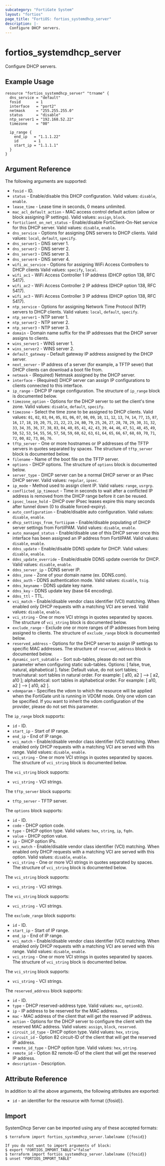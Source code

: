 ```yaml
---
subcategory: "FortiGate System"
layout: "fortios"
page_title: "FortiOS: fortios_systemdhcp_server"
description: |-
  Configure DHCP servers.
---
```


# fortios_systemdhcp_server
Configure DHCP servers.

## Example Usage

```hcl
resource "fortios_systemdhcp_server" "trname" {
  dns_service = "default"
  fosid       = 1
  interface   = "port2"
  netmask     = "255.255.255.0"
  status      = "disable"
  ntp_server1 = "192.168.52.22"
  timezone    = "00"

  ip_range {
    end_ip   = "1.1.1.22"
    id       = 1
    start_ip = "1.1.1.1"
  }
}
```

## Argument Reference

The following arguments are supported:

* `fosid` - ID.
* `status` - Enable/disable this DHCP configuration. Valid values: `disable`, `enable`.
* `lease_time` - Lease time in seconds, 0 means unlimited.
* `mac_acl_default_action` - MAC access control default action (allow or block assigning IP settings). Valid values: `assign`, `block`.
* `forticlient_on_net_status` - Enable/disable FortiClient-On-Net service for this DHCP server. Valid values: `disable`, `enable`.
* `dns_service` - Options for assigning DNS servers to DHCP clients. Valid values: `local`, `default`, `specify`.
* `dns_server1` - DNS server 1.
* `dns_server2` - DNS server 2.
* `dns_server3` - DNS server 3.
* `dns_server4` - DNS server 4.
* `wifi_ac_service` - Options for assigning WiFi Access Controllers to DHCP clients Valid values: `specify`, `local`.
* `wifi_ac1` - WiFi Access Controller 1 IP address (DHCP option 138, RFC 5417).
* `wifi_ac2` - WiFi Access Controller 2 IP address (DHCP option 138, RFC 5417).
* `wifi_ac3` - WiFi Access Controller 3 IP address (DHCP option 138, RFC 5417).
* `ntp_service` - Options for assigning Network Time Protocol (NTP) servers to DHCP clients. Valid values: `local`, `default`, `specify`.
* `ntp_server1` - NTP server 1.
* `ntp_server2` - NTP server 2.
* `ntp_server3` - NTP server 3.
* `domain` - Domain name suffix for the IP addresses that the DHCP server assigns to clients.
* `wins_server1` - WINS server 1.
* `wins_server2` - WINS server 2.
* `default_gateway` - Default gateway IP address assigned by the DHCP server.
* `next_server` - IP address of a server (for example, a TFTP sever) that DHCP clients can download a boot file from.
* `netmask` - (Required) Netmask assigned by the DHCP server.
* `interface` - (Required) DHCP server can assign IP configurations to clients connected to this interface.
* `ip_range` - DHCP IP range configuration. The structure of `ip_range` block is documented below.
* `timezone_option` - Options for the DHCP server to set the client's time zone. Valid values: `disable`, `default`, `specify`.
* `timezone` - Select the time zone to be assigned to DHCP clients. Valid values: `01`, `02`, `03`, `04`, `05`, `81`, `06`, `07`, `08`, `09`, `10`, `11`, `12`, `13`, `74`, `14`, `77`, `15`, `87`, `16`, `17`, `18`, `19`, `20`, `75`, `21`, `22`, `23`, `24`, `80`, `79`, `25`, `26`, `27`, `28`, `78`, `29`, `30`, `31`, `32`, `33`, `34`, `35`, `36`, `37`, `38`, `83`, `84`, `40`, `85`, `41`, `42`, `43`, `39`, `44`, `46`, `47`, `51`, `48`, `45`, `49`, `50`, `52`, `53`, `54`, `55`, `56`, `57`, `58`, `59`, `60`, `62`, `63`, `61`, `64`, `65`, `66`, `67`, `68`, `69`, `70`, `71`, `72`, `00`, `82`, `73`, `86`, `76`.
* `tftp_server` - One or more hostnames or IP addresses of the TFTP servers in quotes separated by spaces. The structure of `tftp_server` block is documented below.
* `filename` - Name of the boot file on the TFTP server.
* `options` - DHCP options. The structure of `options` block is documented below.
* `server_type` - DHCP server can be a normal DHCP server or an IPsec DHCP server. Valid values: `regular`, `ipsec`.
* `ip_mode` - Method used to assign client IP. Valid values: `range`, `usrgrp`.
* `conflicted_ip_timeout` - Time in seconds to wait after a conflicted IP address is removed from the DHCP range before it can be reused.
* `ipsec_lease_hold` - DHCP over IPsec leases expire this many seconds after tunnel down (0 to disable forced-expiry).
* `auto_configuration` - Enable/disable auto configuration. Valid values: `disable`, `enable`.
* `dhcp_settings_from_fortiipam` - Enable/disable populating of DHCP server settings from FortiIPAM. Valid values: `disable`, `enable`.
* `auto_managed_status` - Enable/disable use of this DHCP server once this interface has been assigned an IP address from FortiIPAM. Valid values: `disable`, `enable`.
* `ddns_update` - Enable/disable DDNS update for DHCP. Valid values: `disable`, `enable`.
* `ddns_update_override` - Enable/disable DDNS update override for DHCP. Valid values: `disable`, `enable`.
* `ddns_server_ip` - DDNS server IP.
* `ddns_zone` - Zone of your domain name (ex. DDNS.com).
* `ddns_auth` - DDNS authentication mode. Valid values: `disable`, `tsig`.
* `ddns_keyname` - DDNS update key name.
* `ddns_key` - DDNS update key (base 64 encoding).
* `ddns_ttl` - TTL.
* `vci_match` - Enable/disable vendor class identifier (VCI) matching. When enabled only DHCP requests with a matching VCI are served. Valid values: `disable`, `enable`.
* `vci_string` - One or more VCI strings in quotes separated by spaces. The structure of `vci_string` block is documented below.
* `exclude_range` - Exclude one or more ranges of IP addresses from being assigned to clients. The structure of `exclude_range` block is documented below.
* `reserved_address` - Options for the DHCP server to assign IP settings to specific MAC addresses. The structure of `reserved_address` block is documented below.
* `dynamic_sort_subtable` - Sort sub-tables, please do not set this parameter when configuring static sub-tables. Options: [ false, true, natural, alphabetical ]. false: Default value, do not sort tables; true/natural: sort tables in natural order. For example: [ a10, a2 ] --> [ a2, a10 ]; alphabetical: sort tables in alphabetical order. For example: [ a10, a2 ] --> [ a10, a2 ].
* `vdomparam` - Specifies the vdom to which the resource will be applied when the FortiGate unit is running in VDOM mode. Only one vdom can be specified. If you want to inherit the vdom configuration of the provider, please do not set this parameter.

The `ip_range` block supports:

* `id` - ID.
* `start_ip` - Start of IP range.
* `end_ip` - End of IP range.
* `vci_match` - Enable/disable vendor class identifier (VCI) matching. When enabled only DHCP requests with a matching VCI are served with this range. Valid values: `disable`, `enable`.
* `vci_string` - One or more VCI strings in quotes separated by spaces. The structure of `vci_string` block is documented below.

The `vci_string` block supports:

* `vci_string` - VCI strings.

The `tftp_server` block supports:

* `tftp_server` - TFTP server.

The `options` block supports:

* `id` - ID.
* `code` - DHCP option code.
* `type` - DHCP option type. Valid values: `hex`, `string`, `ip`, `fqdn`.
* `value` - DHCP option value.
* `ip` - DHCP option IPs.
* `vci_match` - Enable/disable vendor class identifier (VCI) matching. When enabled only DHCP requests with a matching VCI are served with this option. Valid values: `disable`, `enable`.
* `vci_string` - One or more VCI strings in quotes separated by spaces. The structure of `vci_string` block is documented below.

The `vci_string` block supports:

* `vci_string` - VCI strings.

The `vci_string` block supports:

* `vci_string` - VCI strings.

The `exclude_range` block supports:

* `id` - ID.
* `start_ip` - Start of IP range.
* `end_ip` - End of IP range.
* `vci_match` - Enable/disable vendor class identifier (VCI) matching. When enabled only DHCP requests with a matching VCI are served with this range. Valid values: `disable`, `enable`.
* `vci_string` - One or more VCI strings in quotes separated by spaces. The structure of `vci_string` block is documented below.

The `vci_string` block supports:

* `vci_string` - VCI strings.

The `reserved_address` block supports:

* `id` - ID.
* `type` - DHCP reserved-address type. Valid values: `mac`, `option82`.
* `ip` - IP address to be reserved for the MAC address.
* `mac` - MAC address of the client that will get the reserved IP address.
* `action` - Options for the DHCP server to configure the client with the reserved MAC address. Valid values: `assign`, `block`, `reserved`.
* `circuit_id_type` - DHCP option type. Valid values: `hex`, `string`.
* `circuit_id` - Option 82 circuit-ID of the client that will get the reserved IP address.
* `remote_id_type` - DHCP option type. Valid values: `hex`, `string`.
* `remote_id` - Option 82 remote-ID of the client that will get the reserved IP address.
* `description` - Description.


## Attribute Reference

In addition to all the above arguments, the following attributes are exported:
* `id` - an identifier for the resource with format {{fosid}}.

## Import

SystemDhcp Server can be imported using any of these accepted formats:
```
$ terraform import fortios_systemdhcp_server.labelname {{fosid}}

If you do not want to import arguments of block:
$ export "FORTIOS_IMPORT_TABLE"="false"
$ terraform import fortios_systemdhcp_server.labelname {{fosid}}
$ unset "FORTIOS_IMPORT_TABLE"
```
